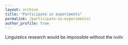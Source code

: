 ```yaml
---
layout: archive
title: "Participate in experiments"
permalink: /participate-in-experiments/
author_profile: true
---
```

Linguistics research would be impossible without the ivolv 